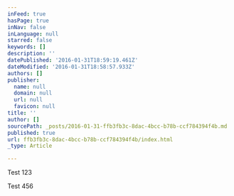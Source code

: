 ```yaml
---
inFeed: true
hasPage: true
inNav: false
inLanguage: null
starred: false
keywords: []
description: ''
datePublished: '2016-01-31T18:59:19.461Z'
dateModified: '2016-01-31T18:58:57.933Z'
authors: []
publisher:
  name: null
  domain: null
  url: null
  favicon: null
title: ''
author: []
sourcePath: _posts/2016-01-31-ffb3fb3c-8dac-4bcc-b78b-ccf784394f4b.md
published: true
url: ffb3fb3c-8dac-4bcc-b78b-ccf784394f4b/index.html
_type: Article

---
```

Test 123

Test 456